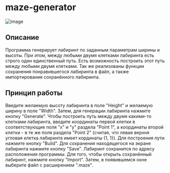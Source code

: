 # maze-generator
![image](https://user-images.githubusercontent.com/64738836/233785839-b120a243-dfb0-4f6a-b4ec-759a8ae2b319.png)

## Описание
Программа генерирует лабиринт по заданным параметрам ширины и высоты. При этом, между любыми двумя клетками лабиринта есть строго один единственный путь. Есть возможность построить этот путь между любыми двумя клетками. Так же реализованы функции сохранения понравившегося лабиринта в файл, а также импортирования сохранённого лабиринта. 

## Принцип работы
Введите желаемую высоту лабиринта в поле "Height" и желаемую ширину в поле "Width". Затем, для генерации лабиринта нажмите кнопку "Generate". 
Чтобы построить путь между двумя какими-то клетками лабиринта, введите координаты первой клетки в соответствующие поля "x" и "y" раздела "Point 1", а координаты второй клетки - в те же поля раздела "Point 2" (считая, что левая верхня угловая клетка лабиринта имеет кординаты {1, 1}). Для построения пути нажмите кнопку "Build".
Для сохранения находящегося на экране лабиринта нажмите кнопку "Save". Лабиринт сохранится по адресу расположения программы.
Для того, чтобы открыть сохранённый лабиринт, нажмите кнопку "Import". Затем, в появившемся окне выберите файл с расширением ".maze".
